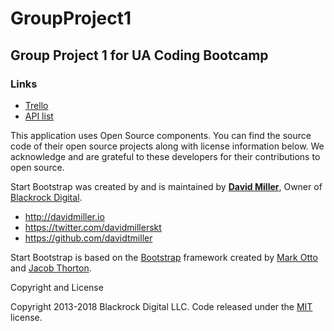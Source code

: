 # GroupProject1
## Group Project 1 for UA Coding Bootcamp

### Links
* [Trello](https://trello.com/b/UlvgmvcL/group-project-1)
* [API list](https://github.com/toddmotto/public-apis)




This application uses Open Source components. You can find the source code of their open source projects along with license information below. We acknowledge and are grateful to these developers for their contributions to open source.

Start Bootstrap was created by and is maintained by **[David Miller](http://davidmiller.io/)**, Owner of [Blackrock Digital](http://blackrockdigital.io/).

* http://davidmiller.io
* https://twitter.com/davidmillerskt
* https://github.com/davidtmiller

Start Bootstrap is based on the [Bootstrap](http://getbootstrap.com/) framework created by [Mark Otto](https://twitter.com/mdo) and [Jacob Thorton](https://twitter.com/fat).

Copyright and License

Copyright 2013-2018 Blackrock Digital LLC. Code released under the [MIT](https://github.com/BlackrockDigital/startbootstrap-scrolling-nav/blob/gh-pages/LICENSE) license.



